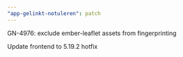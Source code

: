 ```yaml
---
"app-gelinkt-notuleren": patch
---
```


GN-4976: exclude ember-leaflet assets from fingerprinting

Update frontend to 5.19.2 hotfix
